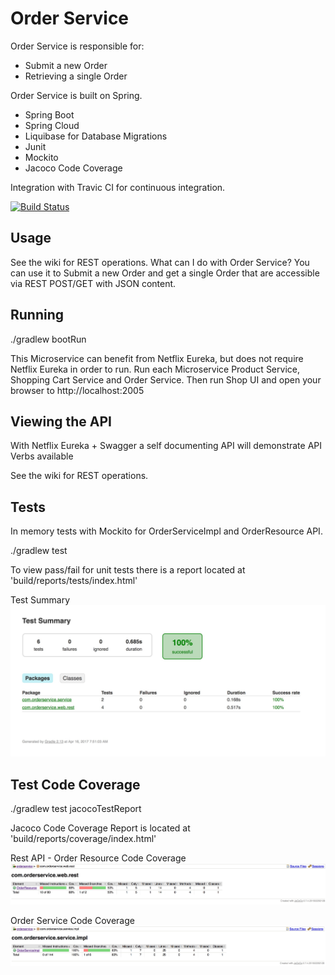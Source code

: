 # Order Service

Order Service is responsible for:
- Submit a new Order 
- Retrieving a single Order

Order Service is built on Spring.

- Spring Boot
- Spring Cloud
- Liquibase for Database Migrations
- Junit
- Mockito
- Jacoco Code Coverage 

Integration with Travic CI for continuous integration.

[![Build Status](https://travis-ci.org/haighis/order-service.svg?branch=master)](https://travis-ci.org/haighis/order-service)

## Usage
See the wiki for REST operations. What can I do with Order Service? You can use it to Submit a new Order and get a single Order that are accessible via REST POST/GET with JSON content.

## Running

./gradlew bootRun

This Microservice can benefit from Netflix Eureka, but does not require Netflix Eureka in order to run. Run each Microservice Product Service, Shopping Cart Service and Order Service. Then run Shop UI and open your browser to 
http://localhost:2005

## Viewing the API

With Netflix Eureka + Swagger a self documenting API will demonstrate API Verbs available

See the wiki for REST operations.

## Tests

In memory tests with Mockito for OrderServiceImpl and OrderResource API.  

./gradlew test

To view pass/fail for unit tests there is a report located at 'build/reports/tests/index.html'

Test Summary
![Test Summary](/media/testsummary.jpg?raw=true "Test Summary")

## Test Code Coverage

./gradlew test jacocoTestReport

Jacoco Code Coverage Report is located at 'build/reports/coverage/index.html'

Rest API - Order Resource Code Coverage
![Order Resource](/media/restcodecoverage.jpg?raw=true "Rest API - Order Resource Code Coverage")

Order Service Code Coverage
![Order Service](/media/orderservicecodecoverage.jpg?raw=true "Order Service Code Coverage")
